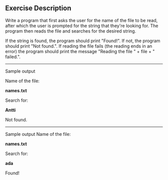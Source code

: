 ## Exercise Description
Write a program that first asks the user for the name of the file to be read, after which the user is prompted for the string that they're looking for. The program then reads the file and searches for the desired string.

If the string is found, the program should print "Found!". If not, the program should print "Not found.". If reading the file fails (the reading ends in an error) the program should print the message "Reading the file " + file + " failed.".

---
Sample output

Name of the file:

**names.txt**

Search for:

**Antti**

Not found.

---
Sample output
Name of the file:

**names.txt**

Search for:

**ada**

Found!